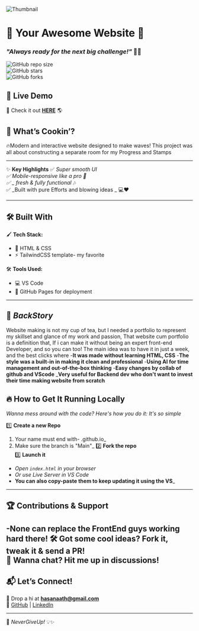 ![Thumbnail](https://via.placeholder.com/1200x600.png?text=Your+Website+Thumbnail)  

# 🌟 **Your Awesome Website** 🌟  
### _"Always ready for the next big challenge!"_ 🚀🔥  

![GitHub repo size](https://img.shields.io/github/repo-size/yourusername/reponame?color=blue&label=Repo%20Size)  
![GitHub stars](https://img.shields.io/github/stars/yourusername/reponame?style=social)  
![GitHub forks](https://img.shields.io/github/forks/yourusername/reponame?style=social)  

## 🎯 **Live Demo**  
👀 Check it out **[HERE](your-live-link)** 🌎  

## 🎨 **What’s Cookin’?**  
🔥Modern and interactive website designed to make waves! 
This project was all about constructing a separate room for my Progress and Stamps

---

✨ **Key Highlights** 
✅ _Super smooth UI   
✅ _Mobile-responsive like a pro_ 📱  
✅ _ fresh & fully functional_ 🎶  
✅ _Built with pure Efforts and blowing ideas _ 💻❤️

---  

## 🛠 **Built With**  
🖌 **Tech Stack:**  
- 🎨 HTML & CSS  
- ⚡ TailwindCSS template- my favorite 


🛠 **Tools Used:**  
- 💻 VS Code 
- 🚀 GitHub Pages for deployment  

---  

## 📸 *BackStory*
Website making is not my cup of tea, but I needed a portfolio to represent my skillset
and glance of my work and passion, That website cum portfolio is a definition that, If i can 
make it without being an expert front-end Developer, and so you can too!
The main idea was to have it in just a week, and the best clicks where
-**It was made without learning HTML, CSS**
-**The style was a built-in in making it clean and professional**
-**Using AI for time management and out-of-the-box thinking**
-**Easy changes by collab of github and VScode**
_**Very useful for Backend dev who don't want to invest
their time making website from scratch**

## 🔥 **How to Get It Running Locally**  
_Wanna mess around with the code? Here's how you do it: It's so simple_  

1️⃣ **Create a new Repo**  
1. Your name must end with- .github.io_
2. Make sure the branch is "Main"_
2️⃣ **Fork the repo**  
3️⃣ **Launch it**  
- _Open `index.html` in your browser_
- _Or use Live Server in VS Code_
- **You can also copy-paste them to keep updating it using the VS**_
---  

## 🏆 **Contributions & Support**  
-None can replace the FrontEnd guys working hard there! 
🛠 Got some cool ideas? Fork it, tweak it & send a PR!  
💬 Wanna chat? Hit me up in discussions!  
---  

## 📬 **Let’s Connect!**  
💌 Drop a hi at **hasanaath@gmail.com**  
🔗 [GitHub](https://github.com/yourusername) | [LinkedIn](https://linkedin.com/in/yourprofile)  

---  

🚀 _NeverGiveUp!_ 💡✨  
